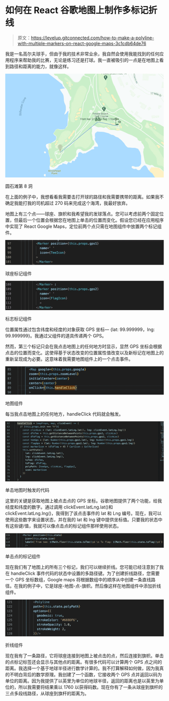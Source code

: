 # 如何在 React 谷歌地图上制作多标记折线

> 原文：<https://levelup.gitconnected.com/how-to-make-a-polyline-with-multiple-markers-on-react-google-maps-3c1cdb64de76>

我是一名高尔夫球手，但由于我的技术非常业余，我自然会使用我能找到的任何应用程序来帮助我的比赛，无论是练习还是打球。我一直被吸引的一点是在地图上看到路径和距离的能力，就像这样。

![](img/a6fdcdf4cfe626d62d5c30d13312dc66.png)

圆石滩第 8 洞

在上面的例子中，我想看看我需要击打开球的路径和我需要携带的距离。如果我不确定我能打我的司机超过 270 码来完成这个海湾，我最好放弃。

地图上有三个点——球座、旗帜和我希望我的发球落点。您可以考虑前两个固定位置，但最后一个位置会根据您在地图上单击的位置而变化。假设您已经在应用程序中实现了 React Google Maps，定位前两个点只需在地图组件中放置两个标记组件。

![](img/89b5c5375bc547309336b189854c3311.png)

球座标记组件

![](img/e00ab9636eda331a0594cd8b6c0c36de.png)

标志标记组件

位置属性通过包含纬度和经度的对象获取 GPS 坐标— {lat: 99.999999，lng: 99.999999}。我通过父组件的道具传递两个 GPS。

然而，第三个标记只会在我点击地图上的任何地方时显示，显然 GPS 坐标会根据点击的位置而变化。这使得基于状态改变的位置属性值改变以及新标记在地图上的重新呈现成为必要。这意味着我需要地图组件上的一个点击事件。

![](img/b2ba2652f6e7a47a5c4483a015728581.png)

地图组件

每当我点击地图上的任何地方，handleClick 代码就会触发。

![](img/65c9068af06d8aa3cfec902d11008b0e.png)

单击地图时触发的代码

这里的关键是获取地图上被点击点的 GPS 坐标。谷歌地图提供了两个功能，给我经度和纬度的数字。通过调用 clickEvent.latLng.lat()和 clickEvent.latLng.lng()，我得到了该点击事件的 lat 和 Lng 编号。现在，我可以使用这些数字来设置状态，并在我的 lat 和 lng 键中提供坐标值。只要我的状态中有这些键/值，我就可以像点击点的标记组件那样使用状态。

![](img/e64a330ac70ebdf92aa2acaa7f495223.png)

单击点的标记组件

现在我们有了地图上的所有三个标记，我们可以继续折线。您可能已经注意到了我在 handleClick 事件代码的状态中设置的多路径键。为了创建折线路径，您需要一个 GPS 坐标数组，Google maps 将根据数组中的顺序从中创建一条直线路径。在我的例子中，它是球座-地图-点-旗帜。然后像这样在地图组件中添加折线组件。

![](img/e94675c540d4ff145ceeeef13b344514.png)

折线组件

现在我有了一条路径，它将球座连接到地图上被点击的点，然后连接到旗帜。单击的点标记标签还会显示与其他点的距离。有很多代码可以计算两个 GPS 点之间的距离。我选择一个基于地球半径进行数学计算的。我不打算解释如何做，因为我真的不明白背后的数学原理。我创建了一个函数，它接收两个 GPS 点并返回以码为单位的距离。因为我提供了以英里为单位的地球半径，返回的距离也是以英里为单位的，所以我需要将结果乘以 1760 以获得码数。现在你有了一条从球座到旗杆的三点多段线路径，从球座到旗杆的距离为。